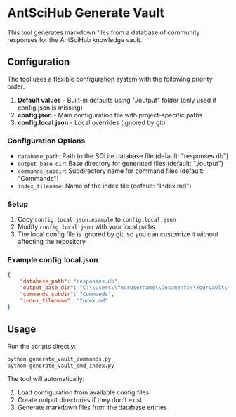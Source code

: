 # AntSciHub Generate Vault

This tool generates markdown files from a database of community responses for the AntSciHub knowledge vault.

## Configuration

The tool uses a flexible configuration system with the following priority order:

1. **Default values** - Built-in defaults using "./output" folder (only used if config.json is missing)
2. **config.json** - Main configuration file with project-specific paths
3. **config.local.json** - Local overrides (ignored by git)

### Configuration Options

- `database_path`: Path to the SQLite database file (default: "responses.db")
- `output_base_dir`: Base directory for generated files (default: "./output")
- `commands_subdir`: Subdirectory name for command files (default: "Commands")
- `index_filename`: Name of the index file (default: "Index.md")

### Setup

1. Copy `config.local.json.example` to `config.local.json`
2. Modify `config.local.json` with your local paths
3. The local config file is ignored by git, so you can customize it without affecting the repository

### Example config.local.json

```json
{
    "database_path": "responses.db",
    "output_base_dir": "C:\\Users\\YourUsername\\Documents\\YourVault\\Community Knowledge",
    "commands_subdir": "Commands",
    "index_filename": "Index.md"
}
```

## Usage

Run the scripts directly:

```bash
python generate_vault_commands.py
python generate_vault_cmd_index.py
```

The tool will automatically:
1. Load configuration from available config files
2. Create output directories if they don't exist
3. Generate markdown files from the database entries
